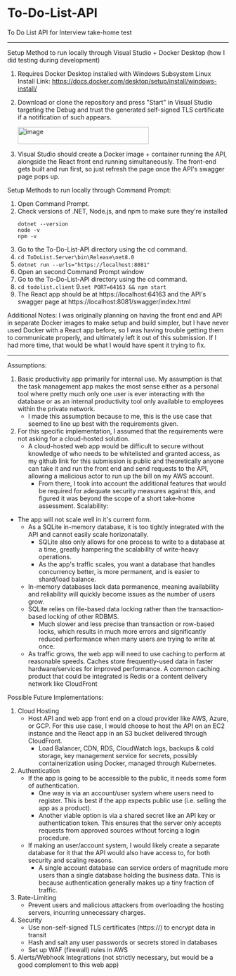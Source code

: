 # To-Do-List-API
To Do List API for Interview take-home test
______________________________________________________________________________________________________________
Setup Method to run locally through Visual Studio + Docker Desktop (how I did testing during development)
1. Requires Docker Desktop installed with Windows Subsystem Linux Install Link: https://docs.docker.com/desktop/setup/install/windows-install/
2. Download or clone the repository and press "Start" in Visual Studio targeting the Debug and trust the generated self-signed TLS certificate if a notification of such appears.

   <img width="298" height="39" alt="image" src="https://github.com/user-attachments/assets/a767db49-ec68-4154-8052-b406f3d360b7" />

4. Visual Studio should create a Docker image + container running the API, alongside the React front end running simultaneously. The front-end gets built and run first, so just refresh the page once the API's swagger page pops up.

Setup Methods to run locally through Command Prompt:
1. Open Command Prompt.
2. Check versions of .NET, Node.js, and npm to make sure they're installed
   ```
   dotnet --version
   node -v
   npm -v
   ```
3. Go to the To-Do-List-API directory using the cd command.
4. ```cd ToDoList.Server\bin\Release\net8.0```
5. ```dotnet run --urls="https://localhost:8081"```
6. Open an second Command Prompt window
7. Go to the To-Do-List-API directory using the cd command.
8. ```cd todolist.client```
9.```set PORT=64163 && npm start```
10. The React app should be at https://localhost:64163 and the API's swagger page at https://localhost:8081/swagger/index.html

Additional Notes:
I was originally planning on having the front end and API in separate Docker images to make setup and build simpler, but I have never used Docker with a React app before, so I was having trouble getting them to communicate properly, and ultimately left it out of this submission. If I had more time, that would be what I would have spent it trying to fix.

______________________________________________________________________________________________________________
Assumptions:
1. Basic productivity app primarily for internal use. My assumption is that the task management app makes the most sense either as a personal tool where pretty much only one user is ever interacting with the database or as an internal productivity tool only available to employees within the private network.
   - I made this assumption because to me, this is the use case that seemed to line up best with the requirements given.
2. For this specific implementation, I assumed that the requirements were not asking for a cloud-hosted solution.
   - A cloud-hosted web app would be difficult to secure without knowledge of who needs to be whitelisted and granted access, as my github link for this submission is public and theoretically anyone can take it and run the front end and send requests to the API, allowing a malicious actor to run up the bill on my AWS account.
       - From there, I took into account the additional features that would be required for adequate security measures against this, and figured it was beyond the scope of a short take-home assessment.
Scalability:
- The app will not scale well in it's current form.
  - As a SQLite in-memory database, it is too tightly integrated with the API and cannot easily scale horizonatally.
      - SQLite also only allows for one process to write to a database at a time, greatly hampering the scalability of write-heavy operations.
      - As the app's traffic scales, you want a database that handles concurrency better, is more permanent, and is easier to shard/load balance.
  - In-memory databases lack data permanence, meaning availability and reliability will quickly become issues as the number of users grow.
  - SQLite relies on file-based data locking rather than the transaction-based locking of other RDBMS.
      - Much slower and less precise than transaction or row-based locks, which results in much more errors and significantly reduced performance when many users are trying to write at once.
  - As traffic grows, the web app will need to use caching to perform at reasonable speeds. Caches store frequently-used data in faster hardware/services for improved performance. A common caching product that could be integrated is Redis or a content delivery network like CloudFront

Possible Future Implementations:
1. Cloud Hosting
   - Host API and web app front end on a cloud provider like AWS, Azure, or GCP. For this use case, I would choose to host the API on an EC2 instance and the React app in an S3 bucket delivered through CloudFront.
       - Load Balancer, CDN, RDS, CloudWatch logs, backups & cold storage, key management service for secrets, possibly containerization using Docker, managed through Kubernetes.
2. Authentication
   - If the app is going to be accessible to the public, it needs some form of authentication.
     - One way is via an account/user system where users need to register. This is best if the app expects public use (i.e. selling the app as a product).
     - Another viable option is via a shared secret like an API key or authentication token. This ensures that the server only accepts requests from approved sources without forcing a login procedure.
   - If making an user/account system, I would likely create a separate database for it that the API would also have access to, for both security and scaling reasons.
       - A single account database can service orders of magnitude more users than a single database holding the business data. This is because authentication generally makes up a tiny fraction of traffic.
3. Rate-Limiting
   - Prevent users and malicious attackers from overloading the hosting servers, incurring unnecessary charges.
4. Security
   - Use non-self-signed TLS certificates (https://) to encrypt data in transit
   - Hash and salt any user passwords or secrets stored in databases
   - Set up WAF (firewall) rules in AWS
5. Alerts/Webhook Integrations (not strictly necessary, but would be a good complement to this web app)
